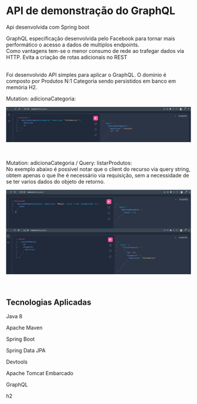 <h1> API de demonstração do GraphQL </h1>
<p>Api desenvolvida com Spring boot</p>

GraphQL especificação desenvolvida pelo Facebook para tornar mais performático o acesso a dados de multiplos endpoints.
<br/>
Como vantagens tem-se o menor consumo de rede ao trafegar dados via HTTP.
Evita a criação de rotas adicionais no REST

<br/>
Foi desenvolvido API simples para aplicar o GraphQL. O dominio é composto por Produtos N:1 Categoria sendo persistidos em banco em memória H2.
<br/>

Mutation: 
adicionaCategoria:

![Screenshot](docs/adiciona-categoria.jpg)

<br/>

Mutation: adicionaCategoria / Query: listarProdutos:
<br/>
No exemplo abaixo é possivel notar que o client do recurso via query string, obtem apenas o que lhe é necessário via requisição, sem a necessidade
de se ter varios dados do objeto de retorno.

![Screenshot](docs/adiciona-lista-produtos.jpg)

<br/>

<h2>Tecnologias Aplicadas</h2>
<p>Java 8</p>
<p>Apache Maven</p>
<p>Spring Boot</p>
<p>Spring Data JPA</p>
<p>Devtools</p>
<p>Apache Tomcat Embarcado</p>
<p>GraphQL</p>
<p>h2</p>

